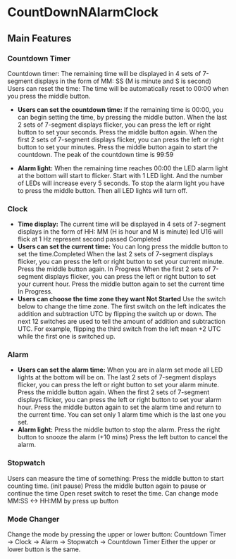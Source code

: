 # CountDownNAlarmClock
## Main Features
### Countdown Timer
Countdown timer: The remaining time will be displayed  in 4 sets of 7-segment displays in the form of MM: SS (M is minute and S is second)
Users can reset the time: The time will be automatically reset to 00:00 when you press the middle button.

- **Users can set the countdown time:**
If the remaining time is 00:00, you can begin setting the time, by pressing the middle button.
When the last 2 sets of 7-segment displays flicker, you can press the left or right button to set your seconds. Press the middle button again. 
When the first 2 sets of 7-segment displays flicker, you can press the left or right button to set your minutes. Press the middle button again to start the countdown.
The peak of the countdown time is 99:59

- **Alarm light:**
When the remaining time reaches 00:00 the LED alarm light at the bottom will start to flicker.
Start with 1 LED light. And the number of LEDs will increase every 5 seconds.
To stop the alarm light you have to press the middle button. Then all LED lights will turn off.

### Clock
- **Time display:**
The current time will be displayed  in 4 sets of 7-segment displays in the form of HH: MM (H is hour and M is minute) led U16 will flick at 1 Hz represent second passed 
Completed
- **Users can set the current time:**
You can long press the middle button to set the time.Completed
When the last 2 sets of 7-segment displays flicker, you can press the left or right button to set your current minute. Press the middle button again. In Progress
When the first 2 sets of 7-segment displays flicker, you can press the left or right button to set your current hour. Press the middle button again to set the current time In Progress.
- **Users can choose the time zone they want Not Started**
Use the switch below to change the time zone.
The first switch on the left indicates the addition and subtraction UTC by flipping the switch up or down.
The next 12 switches are used to tell the amount of addition and subtraction UTC. For example, flipping the third switch from the left mean +2 UTC while the first one is switched up.
### Alarm
- **Users can set the alarm time:**
When you are in alarm set mode all LED lights at the bottom will be on.
The last 2 sets of 7-segment displays flicker, you can press the left or right button to set your alarm minute. Press the middle button again. 
When the first 2 sets of 7-segment displays flicker, you can press the left or right button to set your alarm hour. Press the middle button again to set the alarm time and return to the current time.
You can set only 1 alarm time which is the last one you set.
- **Alarm light:**
Press the middle button to stop the alarm.
Press the right button to snooze the alarm (+10 mins)
Press the left button to cancel the alarm. 
### Stopwatch
Users can measure the time of something:
Press the middle button to start counting time. (init pause)
Press the middle button again to pause or continue the time
Open reset switch to reset the time.
Can change mode MM:SS <-> HH:MM by press up button
### Mode Changer
Change the mode by pressing the upper or lower button: 
Countdown Timer -> Clock -> Alarm -> Stopwatch -> Countdown Timer
Either the upper or lower button is the same.
